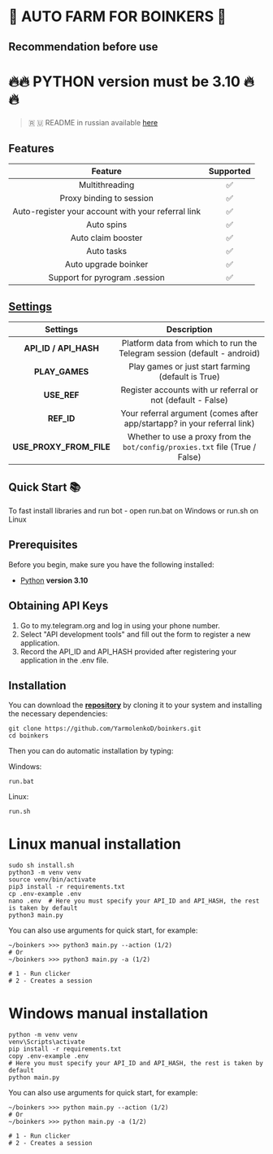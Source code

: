 # 💩 AUTO FARM FOR BOINKERS 💩

## Recommendation before use

# 🔥🔥 PYTHON version must be 3.10 🔥🔥

> 🇷 🇺 README in russian available [here](README-RU.md)

## Features  
|                      Feature                       | Supported |
|:--------------------------------------------------:|:---------:|
|                   Multithreading                   |     ✅     |
|              Proxy binding to session              |     ✅     |
| Auto-register your account with your referral link |     ✅     |
|                     Auto spins                     |     ✅     |
|                 Auto claim booster                 |     ✅     |
|                     Auto tasks                     |     ✅     |
|                Auto upgrade boinker                |     ✅     |
|           Support for pyrogram .session            |     ✅     |


## [Settings](https://github.com/HiddenCodeDevs/BlumTelegramBot/blob/main/.env-example/)
|        Settings         |                                 Description                                  |
|:-----------------------:|:----------------------------------------------------------------------------:|
|  **API_ID / API_HASH**  |   Platform data from which to run the Telegram session (default - android)   |
|     **PLAY_GAMES**      |              Play games or just start farming (default is True)              |
|       **USE_REF**       |         Register accounts with ur referral or not (default - False)          |
|       **REF_ID**        |   Your referral argument (comes after app/startapp? in your referral link)   |
| **USE_PROXY_FROM_FILE** | Whether to use a proxy from the `bot/config/proxies.txt` file (True / False) |

## Quick Start 📚

To fast install libraries and run bot - open run.bat on Windows or run.sh on Linux

## Prerequisites
Before you begin, make sure you have the following installed:
- [Python](https://www.python.org/downloads/) **version 3.10**

## Obtaining API Keys
1. Go to my.telegram.org and log in using your phone number.
2. Select "API development tools" and fill out the form to register a new application.
3. Record the API_ID and API_HASH provided after registering your application in the .env file.

## Installation
You can download the [**repository**](https://github.com/YarmolenkoD/boinkers) by cloning it to your system and installing the necessary dependencies:
```shell
git clone https://github.com/YarmolenkoD/boinkers.git
cd boinkers
```

Then you can do automatic installation by typing:

Windows:
```shell
run.bat
```

Linux:
```shell
run.sh
```

# Linux manual installation
```shell
sudo sh install.sh
python3 -m venv venv
source venv/bin/activate
pip3 install -r requirements.txt
cp .env-example .env
nano .env  # Here you must specify your API_ID and API_HASH, the rest is taken by default
python3 main.py
```

You can also use arguments for quick start, for example:
```shell
~/boinkers >>> python3 main.py --action (1/2)
# Or
~/boinkers >>> python3 main.py -a (1/2)

# 1 - Run clicker
# 2 - Creates a session
```

# Windows manual installation
```shell
python -m venv venv
venv\Scripts\activate
pip install -r requirements.txt
copy .env-example .env
# Here you must specify your API_ID and API_HASH, the rest is taken by default
python main.py
```

You can also use arguments for quick start, for example:
```shell
~/boinkers >>> python main.py --action (1/2)
# Or
~/boinkers >>> python main.py -a (1/2)

# 1 - Run clicker
# 2 - Creates a session
```
